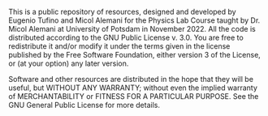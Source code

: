 This is a public repository of resources, designed and developed by Eugenio Tufino and Micol Alemani for the Physics Lab Course taught by Dr. Micol Alemani at University of Potsdam in November 2022.
All the code is distributed according to the GNU Public License v. 3.0. You are free to redistribute it and/or modify it under the terms given in the license published by the Free Software Foundation, either version 3 of the License, or (at your option) any later version.

Software and other resources are distributed in the hope that they will be useful, but WITHOUT ANY WARRANTY; without even the implied warranty of MERCHANTABILITY or FITNESS FOR A PARTICULAR PURPOSE. See the GNU General Public License for more details.
